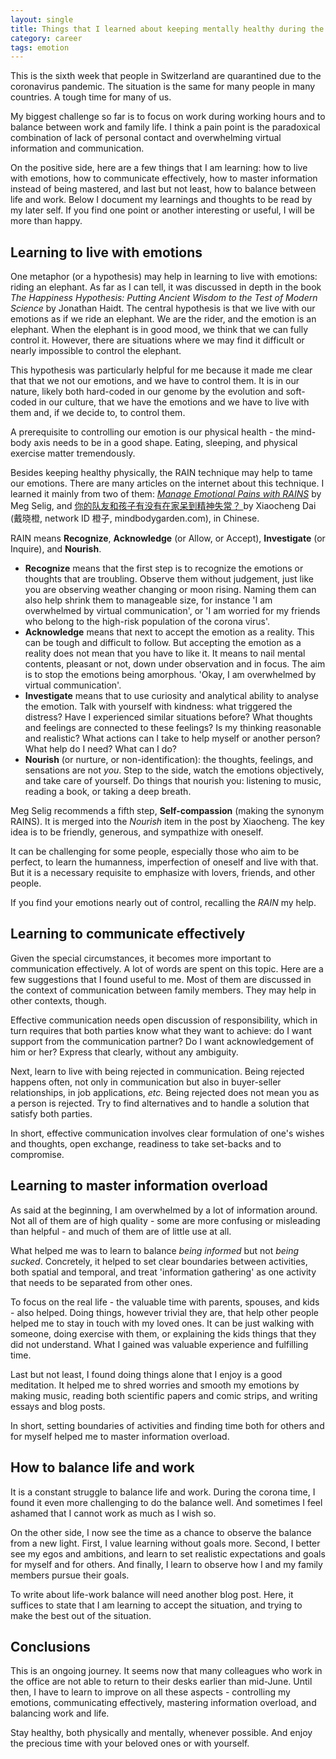 ```yaml
---
layout: single
title: Things that I learned about keeping mentally healthy during the coronavirus pandemic
category: career
tags: emotion
---
```


This is the sixth week that people in Switzerland are quarantined due to the
coronavirus pandemic. The situation is the same for many people in many
countries. A tough time for many of us. 

My biggest challenge so far is to focus on work during working hours and to
balance between work and family life. I think a pain point is the paradoxical
combination of lack of personal contact and overwhelming virtual information and
communication.

On the positive side, here are a few things that I am learning: how to live with
emotions, how to communicate effectively, how to master information instead of
being mastered, and last but not least, how to balance between life and work.
Below I document my learnings and thoughts to be read by my later self. If you
find one point or another interesting or useful, I will be more than happy.

## Learning to live with emotions

One metaphor (or a hypothesis) may help in learning to live with emotions:
riding an elephant. As far as I can tell, it was discussed in depth in the book
*The Happiness Hypothesis: Putting Ancient Wisdom to the Test of Modern Science*
by Jonathan Haidt. The central hypothesis is that we live with our emotions as
if we ride an elephant. We are the rider, and the emotion is an elephant. When
the elephant is in good mood, we think that we can fully control it. However,
there are situations where we may find it difficult or nearly impossible to
control the elephant. 

This hypothesis was particularly helpful for me because it made me clear that
that we not our emotions, and we have to control them. It is in our nature,
likely both hard-coded in our genome by the evolution and soft-coded in our
culture, that we have the emotions and we have to live with them and, if we
decide to, to control them.

A prerequisite to controlling our emotion is our physical health - the mind-body
axis needs to be in a good shape. Eating, sleeping, and physical exercise matter
tremendously. 

Besides keeping healthy physically, the RAIN technique may help to tame our
emotions. There are many articles on the internet about this technique. I
learned it mainly from two of them: [*Manage Emotional Pains with
RAINS*](https://www.psychologytoday.com/us/blog/changepower/201202/manage-emotional-pains-rains)
by Meg Selig, and [你的队友和孩子有没有在家呆到精神失常？
](https://mp.weixin.qq.com/s/jRRHPfhy64V0AQFHRnTCaw) by Xiaocheng Dai (戴晓橙,
network ID 橙子, mindbodygarden.com), in Chinese.

RAIN means **Recognize**, **Acknowledge** (or Allow, or Accept), **Investigate** (or Inquire), and **Nourish**. 

* **Recognize** means that the first step is to recognize the emotions or
 thoughts that are troubling. Observe them without judgement, just like you are
 observing weather changing or moon rising. Naming them can also help shrink
 them to manageable size, for instance 'I am overwhelmed by virtual
 communication', or 'I am worried for my friends who belong to the high-risk
 population of the corona virus'.
* **Acknowledge** means that next to accept the emotion as a reality. This can
 be tough and difficult to follow. But accepting the emotion as a reality does
 not mean that you have to like it. It means to nail mental contents, pleasant or
 not, down under observation and in focus. The aim is to stop the emotions being
 amorphous. 'Okay, I am overwhelmed by virtual communication'.
* **Investigate** means that to use curiosity and analytical ability to analyse
 the emotion. Talk with yourself with kindness: what triggered the distress?
 Have I experienced similar situations before? What thoughts and feelings are
 connected to these feelings? Is my thinking reasonable and realistic? What
 actions can I take to help myself or another person? What help do I need? What
 can I do?
* **Nourish** (or nurture, or non-identification): the thoughts, feelings, and
 sensations are not *you*. Step to the side, watch the emotions objectively,
 and take care of yourself. Do things that nourish you: listening to music,
 reading a book, or taking a deep breath.

Meg Selig recommends a fifth step, **Self-compassion** (making the synonym
RAINS). It is merged into the *Nourish* item in the post by Xiaocheng. The key
idea is to be friendly, generous, and sympathize with oneself. 

It can be challenging for some people, especially those who aim to be perfect,
to learn the humanness, imperfection of oneself and live with that. But it is a
necessary requisite to emphasize with lovers, friends, and other people. 

If you find your emotions nearly out of control, recalling the *RAIN* my help.

## Learning to communicate effectively

Given the special circumstances, it becomes more important to communication
effectively. A lot of words are spent on this topic. Here are a few suggestions
that I found useful to me. Most of them are discussed in the context of
communication between family members. They may help in other contexts, though.

Effective communication needs open discussion of responsibility, which in turn
requires that both parties know what they want to achieve: do I want support
from the communication partner? Do I want acknowledgement of him or her? Express
that clearly, without any ambiguity.

Next, learn to live with being rejected in communication. Being rejected happens
often, not only in communication but also in buyer-seller relationships, in job
applications, *etc.* Being rejected does not mean you as a person is rejected.
Try to find alternatives and to handle a solution that satisfy both parties.

In short, effective communication involves clear formulation of one's wishes and
thoughts, open exchange, readiness to take set-backs and to compromise.

## Learning to master information overload

As said at the beginning, I am overwhelmed by a lot of information around. Not
all of them are of high quality - some are more confusing or misleading than
helpful - and much of them are of little use at all.

What helped me was to learn to balance *being informed* but not *being sucked*.
Concretely, it helped to set clear boundaries between activities, both
spatial and temporal, and treat 'information gathering' as one activity that
needs to be separated from other ones. 

To focus on the real life - the valuable time with parents, spouses, and kids -
also helped. Doing things, however trivial they are, that help other people
helped me to stay in touch with my loved ones. It can be just walking with someone,
doing exercise with them, or explaining the kids things that they did not
understand. What I gained was valuable experience and fulfilling time.

Last but not least, I found doing things alone that I enjoy is a good
meditation. It helped me to shred worries and smooth my emotions by making
music, reading both scientific papers and comic strips, and writing essays and
blog posts.

In short, setting boundaries of activities and finding time both for others and
for myself helped me to master information overload.

## How to balance life and work

It is a constant struggle to balance life and work. During the corona time, I
found it even more challenging to do the balance well. And sometimes I feel
ashamed that I cannot work as much as I wish so.

On the other side, I now see the time as a chance to observe the balance from a
new light. First, I value learning without goals more. Second, I better see my
egos and ambitions, and learn to set realistic expectations and goals for myself
and for others. And finally, I learn to observe how I and my family
members pursue their goals. 

To write about life-work balance will need another blog post. Here, it suffices
to state that I am learning to accept the situation, and trying to make the best
out of the situation.

## Conclusions

This is an ongoing journey. It seems now that many colleagues who work in the
office are not able to return to their desks earlier than mid-June. Until then,
I have to learn to improve on all these aspects - controlling my emotions,
communicating effectively, mastering information overload, and balancing work
and life.

Stay healthy, both physically and mentally, whenever possible. And enjoy the
precious time with your beloved ones or with yourself.
